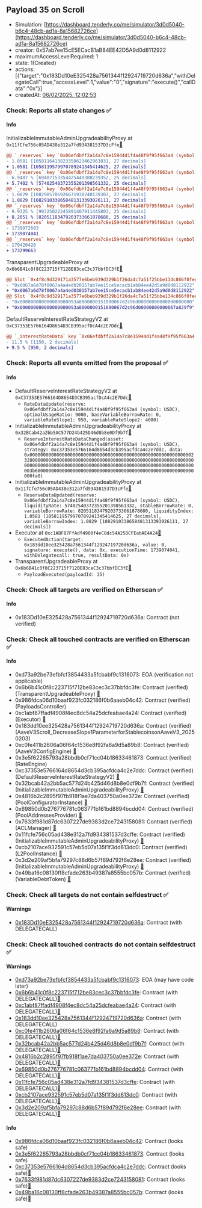 ## Payload 35 on Scroll

- Simulation: [https://dashboard.tenderly.co/me/simulator/3d0d5040-b6c4-48cb-ad1a-8a15682726ce](https://dashboard.tenderly.co/me/simulator/3d0d5040-b6c4-48cb-ad1a-8a15682726ce)
- creator: 0x57ab7ee15cE5ECacB1aB84EE42D5A9d0d8112922
- maximumAccessLevelRequired: 1
- state: 1(Created)
- actions: [{"target":"0x183Dd10eE325428a7561344f12924719720d636a","withDelegateCall":true,"accessLevel":1,"value":"0","signature":"execute()","callData":"0x"}]
- createdAt: [06/02/2025, 12:02:53](https://scrollscan.com/tx/0xfd8c71f7dd96117a7728f25be9e18129814c5d10195e458f50f6a074f3eaf99b)

### Check: Reports all state changes :white_check_mark:

#### Info


InitializableImmutableAdminUpgradeabilityProxy at `0x11fCfe756c05AD438e312a7fd934381537D3cFfe`[:ghost:](https://github.com/bgd-labs/aave-address-book "AaveV3Scroll.POOL")
```diff
@@ `_reserves` key `0x06efdbff2a14a7c8e15944d1f4a48f9f95f663a4 (symbol: USDC).liquidityIndex` @@
- 1.0581 [1058116413823350623462963831, 27 decimals]
+ 1.0581 [1058119579970789241345414625, 27 decimals]
@@ `_reserves` key `0x06efdbff2a14a7c8e15944d1f4a48f9f95f663a4 (symbol: USDC).currentLiquidityRate` @@
- 6.9487 % [69487153354425449388239352, 25 decimals]
+ 5.7402 % [57402540372355201398561332, 25 decimals]
@@ `_reserves` key `0x06efdbff2a14a7c8e15944d1f4a48f9f95f663a4 (symbol: USDC).variableBorrowIndex` @@
- 1.0829 [1082905706926671938240139307, 27 decimals]
+ 1.0829 [1082910338658481313393026111, 27 decimals]
@@ `_reserves` key `0x06efdbff2a14a7c8e15944d1f4a48f9f95f663a4 (symbol: USDC).currentVariableBorrowRate` @@
- 9.9325 % [99325022245891407911445803, 25 decimals]
+ 8.2051 % [82051183479203733661878680, 25 decimals]
@@ `_reserves` key `0x06efdbff2a14a7c8e15944d1f4a48f9f95f663a4 (symbol: USDC).lastUpdateTimestamp` @@
- 1739072683
+ 1739074041
@@ `_reserves` key `0x06efdbff2a14a7c8e15944d1f4a48f9f95f663a4 (symbol: USDC).accruedToTreasury` @@
- 170420428
+ 173299663
```

TransparentUpgradeableProxy at `0x6b6B41c0f8C223715f712BE83ceC3c37bbfDC3fE`[:ghost:](https://github.com/bgd-labs/aave-address-book "GovernanceV3Scroll.PAYLOADS_CONTROLLER")
```diff
@@ Slot `0x4f8c9d329171a3577e6beb939d329b1f26da4c7a51f25bbe134c866f0feee945` @@
- "0x0067a6d78f0067a4a4ed020157ab7ee15ce5ecacb1ab84ee42d5a9d0d8112922"
+ "0x0067a6d78f0067a4a4ed030157ab7ee15ce5ecacb1ab84ee42d5a9d0d8112922"
@@ Slot `0x4f8c9d329171a3577e6beb939d329b1f26da4c7a51f25bbe134c866f0feee946` @@
- "0x000000000000000000093a8000000151800067d2c96d00000000000000000000"
+ "0x000000000000000000093a8000000151800067d2c96d00000000000067a829f9"
```

DefaultReserveInterestRateStrategyV2 at `0xC37353E5766164D8654D3CB395acfDcA4c2E7Ddc`[:ghost:](https://github.com/bgd-labs/aave-address-book "AaveV3Scroll.ASSETS.WETH.INTEREST_RATE_STRATEGY, AaveV3Scroll.ASSETS.USDC.INTEREST_RATE_STRATEGY, AaveV3Scroll.ASSETS.wstETH.INTEREST_RATE_STRATEGY, AaveV3Scroll.ASSETS.weETH.INTEREST_RATE_STRATEGY, AaveV3Scroll.ASSETS.SCR.INTEREST_RATE_STRATEGY")
```diff
@@ `_interestRateData` key `0x06efdbff2a14a7c8e15944d1f4a48f9f95f663a4 (symbol: USDC).variableRateSlope1` @@
- 11.5 % [1150, 2 decimals]
+ 9.5 % [950, 2 decimals]
```


### Check: Reports all events emitted from the proposal :white_check_mark:

#### Info

- DefaultReserveInterestRateStrategyV2 at `0xC37353E5766164D8654D3CB395acfDcA4c2E7Ddc`[:ghost:](https://github.com/bgd-labs/aave-address-book "AaveV3Scroll.ASSETS.WETH.INTEREST_RATE_STRATEGY, AaveV3Scroll.ASSETS.USDC.INTEREST_RATE_STRATEGY, AaveV3Scroll.ASSETS.wstETH.INTEREST_RATE_STRATEGY, AaveV3Scroll.ASSETS.weETH.INTEREST_RATE_STRATEGY, AaveV3Scroll.ASSETS.SCR.INTEREST_RATE_STRATEGY")
  - `RateDataUpdate(reserve: 0x06efdbff2a14a7c8e15944d1f4a48f9f95f663a4 (symbol: USDC), optimalUsageRatio: 9000, baseVariableBorrowRate: 0, variableRateSlope1: 950, variableRateSlope2: 4000)`
- InitializableImmutableAdminUpgradeabilityProxy at `0x32BCab42a2bb5AC577D24b425D46d8b8e0Df9b7f`[:ghost:](https://github.com/bgd-labs/aave-address-book "AaveV3Scroll.POOL_CONFIGURATOR")
  - `ReserveInterestRateDataChanged(asset: 0x06efdbff2a14a7c8e15944d1f4a48f9f95f663a4 (symbol: USDC), strategy: 0xc37353e5766164d8654d3cb395acfdca4c2e7ddc, data: 0x0000000000000000000000000000000000000000000000000000000000002328000000000000000000000000000000000000000000000000000000000000000000000000000000000000000000000000000000000000000000000000000003b60000000000000000000000000000000000000000000000000000000000000fa0)`
- InitializableImmutableAdminUpgradeabilityProxy at `0x11fCfe756c05AD438e312a7fd934381537D3cFfe`[:ghost:](https://github.com/bgd-labs/aave-address-book "AaveV3Scroll.POOL")
  - `ReserveDataUpdated(reserve: 0x06efdbff2a14a7c8e15944d1f4a48f9f95f663a4 (symbol: USDC), liquidityRate: 57402540372355201398561332, stableBorrowRate: 0, variableBorrowRate: 82051183479203733661878680, liquidityIndex: 1.0581 [1058119579970789241345414625, 27 decimals], variableBorrowIndex: 1.0829 [1082910338658481313393026111, 27 decimals])`
- Executor at `0xc1ABF87FfAdf4908f4eC8dc54A25DCFEabAE4A24`[:ghost:](https://github.com/bgd-labs/aave-address-book "AaveV3Scroll.ACL_ADMIN, GovernanceV3Scroll.EXECUTOR_LVL_1")
  - `ExecutedAction(target: 0x183dd10ee325428a7561344f12924719720d636a, value: 0, signature: execute(), data: 0x, executionTime: 1739074041, withDelegatecall: true, resultData: 0x)`
- TransparentUpgradeableProxy at `0x6b6B41c0f8C223715f712BE83ceC3c37bbfDC3fE`[:ghost:](https://github.com/bgd-labs/aave-address-book "GovernanceV3Scroll.PAYLOADS_CONTROLLER")
  - `PayloadExecuted(payloadId: 35)`

### Check: Check all targets are verified on Etherscan :white_check_mark:

#### Info

- 0x183Dd10eE325428a7561344f12924719720d636a: Contract (not verified) 

### Check: Check all touched contracts are verified on Etherscan :white_check_mark:

#### Info

- 0xd73a92be73efbfcf3854433a5fcbabf9c1316073: EOA (verification not applicable)
- 0x6b6b41c0f8c223715f712be83cec3c37bbfdc3fe: Contract (verified) (TransparentUpgradeableProxy) [:ghost:](https://github.com/bgd-labs/aave-address-book "GovernanceV3Scroll.PAYLOADS_CONTROLLER")
- 0x986fdca06d10baaf923fc032186f0b6aaeb04c42: Contract (verified) (PayloadsController) 
- 0xc1abf87ffadf4908f4ec8dc54a25dcfeabae4a24: Contract (verified) (Executor) [:ghost:](https://github.com/bgd-labs/aave-address-book "AaveV3Scroll.ACL_ADMIN, GovernanceV3Scroll.EXECUTOR_LVL_1")
- 0x183dd10ee325428a7561344f12924719720d636a: Contract (verified) (AaveV3Scroll_DecreaseSlope1ParameterforStablecoinsonAaveV3_20250203) 
- 0xc0fe411b2606a06f64c1536e8f92fa6a9d5a89b8: Contract (verified) (AaveV3ConfigEngine) [:ghost:](https://github.com/bgd-labs/aave-address-book "AaveV3Scroll.CONFIG_ENGINE")
- 0x3e5f62265793a28bbdb0cf71cc04b18633461873: Contract (verified) (RateEngine) 
- 0xc37353e5766164d8654d3cb395acfdca4c2e7ddc: Contract (verified) (DefaultReserveInterestRateStrategyV2) [:ghost:](https://github.com/bgd-labs/aave-address-book "AaveV3Scroll.ASSETS.WETH.INTEREST_RATE_STRATEGY, AaveV3Scroll.ASSETS.USDC.INTEREST_RATE_STRATEGY, AaveV3Scroll.ASSETS.wstETH.INTEREST_RATE_STRATEGY, AaveV3Scroll.ASSETS.weETH.INTEREST_RATE_STRATEGY, AaveV3Scroll.ASSETS.SCR.INTEREST_RATE_STRATEGY")
- 0x32bcab42a2bb5ac577d24b425d46d8b8e0df9b7f: Contract (verified) (InitializableImmutableAdminUpgradeabilityProxy) [:ghost:](https://github.com/bgd-labs/aave-address-book "AaveV3Scroll.POOL_CONFIGURATOR")
- 0x4816b2c2895f97fb918f1ae7da403750a0ee372e: Contract (verified) (PoolConfiguratorInstance) [:ghost:](https://github.com/bgd-labs/aave-address-book "AaveV3Scroll.POOL_CONFIGURATOR_IMPL")
- 0x69850d0b276776781c063771b161bd8894bcdd04: Contract (verified) (PoolAddressesProvider) [:ghost:](https://github.com/bgd-labs/aave-address-book "AaveV3Scroll.POOL_ADDRESSES_PROVIDER")
- 0x7633f981d87dc6307227de9383d2ce7243158081: Contract (verified) (ACLManager) [:ghost:](https://github.com/bgd-labs/aave-address-book "AaveV3Scroll.ACL_MANAGER")
- 0x11fcfe756c05ad438e312a7fd934381537d3cffe: Contract (verified) (InitializableImmutableAdminUpgradeabilityProxy) [:ghost:](https://github.com/bgd-labs/aave-address-book "AaveV3Scroll.POOL")
- 0xcb2107ace932591c57eb5d07a135f1f3dd613dc0: Contract (verified) (L2PoolInstance) [:ghost:](https://github.com/bgd-labs/aave-address-book "AaveV3Scroll.POOL_IMPL")
- 0x3d2e209af5bfa79297c88d6b57f89d792f6e28ee: Contract (verified) (InitializableImmutableAdminUpgradeabilityProxy) [:ghost:](https://github.com/bgd-labs/aave-address-book "AaveV3Scroll.ASSETS.USDC.V_TOKEN")
- 0x49ba16c08130ff8cfade263b49387a8555bc057b: Contract (verified) (VariableDebtToken) [:ghost:](https://github.com/bgd-labs/aave-address-book "AaveV3Scroll.DEFAULT_VARIABLE_DEBT_TOKEN_IMPL_REV_1")

### Check: Check all targets do not contain selfdestruct :white_check_mark:

#### Warnings

- [0x183Dd10eE325428a7561344f12924719720d636a](https://scrollscan.com/address/0x183Dd10eE325428a7561344f12924719720d636a): Contract (with DELEGATECALL)

### Check: Check all touched contracts do not contain selfdestruct :white_check_mark:

#### Warnings

- [0xd73a92be73efbfcf3854433a5fcbabf9c1316073](https://scrollscan.com/address/0xd73a92be73efbfcf3854433a5fcbabf9c1316073): EOA (may have code later)
- [0x6b6b41c0f8c223715f712be83cec3c37bbfdc3fe](https://scrollscan.com/address/0x6b6b41c0f8c223715f712be83cec3c37bbfdc3fe): Contract (with DELEGATECALL)[:ghost:](https://github.com/bgd-labs/aave-address-book "GovernanceV3Scroll.PAYLOADS_CONTROLLER")
- [0xc1abf87ffadf4908f4ec8dc54a25dcfeabae4a24](https://scrollscan.com/address/0xc1abf87ffadf4908f4ec8dc54a25dcfeabae4a24): Contract (with DELEGATECALL)[:ghost:](https://github.com/bgd-labs/aave-address-book "AaveV3Scroll.ACL_ADMIN, GovernanceV3Scroll.EXECUTOR_LVL_1")
- [0x183dd10ee325428a7561344f12924719720d636a](https://scrollscan.com/address/0x183dd10ee325428a7561344f12924719720d636a): Contract (with DELEGATECALL)
- [0xc0fe411b2606a06f64c1536e8f92fa6a9d5a89b8](https://scrollscan.com/address/0xc0fe411b2606a06f64c1536e8f92fa6a9d5a89b8): Contract (with DELEGATECALL)[:ghost:](https://github.com/bgd-labs/aave-address-book "AaveV3Scroll.CONFIG_ENGINE")
- [0x32bcab42a2bb5ac577d24b425d46d8b8e0df9b7f](https://scrollscan.com/address/0x32bcab42a2bb5ac577d24b425d46d8b8e0df9b7f): Contract (with DELEGATECALL)[:ghost:](https://github.com/bgd-labs/aave-address-book "AaveV3Scroll.POOL_CONFIGURATOR")
- [0x4816b2c2895f97fb918f1ae7da403750a0ee372e](https://scrollscan.com/address/0x4816b2c2895f97fb918f1ae7da403750a0ee372e): Contract (with DELEGATECALL)[:ghost:](https://github.com/bgd-labs/aave-address-book "AaveV3Scroll.POOL_CONFIGURATOR_IMPL")
- [0x69850d0b276776781c063771b161bd8894bcdd04](https://scrollscan.com/address/0x69850d0b276776781c063771b161bd8894bcdd04): Contract (with DELEGATECALL)[:ghost:](https://github.com/bgd-labs/aave-address-book "AaveV3Scroll.POOL_ADDRESSES_PROVIDER")
- [0x11fcfe756c05ad438e312a7fd934381537d3cffe](https://scrollscan.com/address/0x11fcfe756c05ad438e312a7fd934381537d3cffe): Contract (with DELEGATECALL)[:ghost:](https://github.com/bgd-labs/aave-address-book "AaveV3Scroll.POOL")
- [0xcb2107ace932591c57eb5d07a135f1f3dd613dc0](https://scrollscan.com/address/0xcb2107ace932591c57eb5d07a135f1f3dd613dc0): Contract (with DELEGATECALL)[:ghost:](https://github.com/bgd-labs/aave-address-book "AaveV3Scroll.POOL_IMPL")
- [0x3d2e209af5bfa79297c88d6b57f89d792f6e28ee](https://scrollscan.com/address/0x3d2e209af5bfa79297c88d6b57f89d792f6e28ee): Contract (with DELEGATECALL)[:ghost:](https://github.com/bgd-labs/aave-address-book "AaveV3Scroll.ASSETS.USDC.V_TOKEN")

#### Info

- [0x986fdca06d10baaf923fc032186f0b6aaeb04c42](https://scrollscan.com/address/0x986fdca06d10baaf923fc032186f0b6aaeb04c42): Contract (looks safe)
- [0x3e5f62265793a28bbdb0cf71cc04b18633461873](https://scrollscan.com/address/0x3e5f62265793a28bbdb0cf71cc04b18633461873): Contract (looks safe)
- [0xc37353e5766164d8654d3cb395acfdca4c2e7ddc](https://scrollscan.com/address/0xc37353e5766164d8654d3cb395acfdca4c2e7ddc): Contract (looks safe)[:ghost:](https://github.com/bgd-labs/aave-address-book "AaveV3Scroll.ASSETS.WETH.INTEREST_RATE_STRATEGY, AaveV3Scroll.ASSETS.USDC.INTEREST_RATE_STRATEGY, AaveV3Scroll.ASSETS.wstETH.INTEREST_RATE_STRATEGY, AaveV3Scroll.ASSETS.weETH.INTEREST_RATE_STRATEGY, AaveV3Scroll.ASSETS.SCR.INTEREST_RATE_STRATEGY")
- [0x7633f981d87dc6307227de9383d2ce7243158081](https://scrollscan.com/address/0x7633f981d87dc6307227de9383d2ce7243158081): Contract (looks safe)[:ghost:](https://github.com/bgd-labs/aave-address-book "AaveV3Scroll.ACL_MANAGER")
- [0x49ba16c08130ff8cfade263b49387a8555bc057b](https://scrollscan.com/address/0x49ba16c08130ff8cfade263b49387a8555bc057b): Contract (looks safe)[:ghost:](https://github.com/bgd-labs/aave-address-book "AaveV3Scroll.DEFAULT_VARIABLE_DEBT_TOKEN_IMPL_REV_1")

